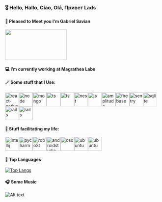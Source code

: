 ### 🎖 Hello, Hallo, Ciao, Olá, Привет Lads

<!--
**gabrielsaviank/gabrielsaviank** is a ✨ _special_ ✨ repository because its `README.md` (this file) appears on your GitHub profile.

Here are some ideas to get you started:

- 🔭 I’m currently working on ...
- 🌱 I’m currently learning ...
- 👯 I’m looking to collaborate on ...
- 🤔 I’m looking for help with ...
- 💬 Ask me about ...
- 📫 How to reach me: ...
- 😄 Pronouns: ...
- ⚡ Fun fact: ...
-->
#### 🤝  Pleased to Meet you I'm Gabriel Savian

<img src="https://c.tenor.com/Q9HPFMWxAHsAAAAd/jojo-joseph-joestar.gif" width="200" height="100" />
<!-- I'm Gabriel[image](https://user-images.githubusercontent.com/56320217/131411240-db9faf6f-a644-43b0-a5e2-84be3544931e.gif) -->
<!-- ![image](https://user-images.githubusercontent.com/56320217/131411564-3a40d963-6cfe-476e-954a-bf5c2152ac95.png) -->




#### 💻  I’m currently working at Magrathea Labs

#### 🪄 Some stuff that I Use: 

<img src="https://user-images.githubusercontent.com/56320217/131408996-4cf551bc-bf13-4afc-8a1a-1a8de74dc15f.png" alt="react-native" width="45" height="45"/><img src="https://user-images.githubusercontent.com/56320217/131408759-285bc533-7158-4a93-bb83-6de0bd7806c7.png" alt="node" width="45" height="45"/><img src="https://user-images.githubusercontent.com/56320217/131406781-cc5d8780-46c6-4a76-b527-453748cbea2e.png" alt="mongo" width="45" height="45"/><img src="https://user-images.githubusercontent.com/56320217/131408587-05db17da-8b04-4959-bb15-1c08322fa6cb.png" alt="ts" width="45" height="45"/><img src="https://user-images.githubusercontent.com/56320217/131409167-0da90656-c278-46b3-b987-ad4c2bee05e3.png" alt="ts" width="45" height="45"/><img src="https://user-images.githubusercontent.com/56320217/131409282-83dd366e-b122-40c3-9fc9-325ed8ee9c02.png" alt="nest" width="45" height="45"/><img src="https://user-images.githubusercontent.com/56320217/131409414-17424a1a-7f25-4ded-83cb-0df0a489186f.png" alt="js" width="45" height="45"/><img src="https://user-images.githubusercontent.com/56320217/131410165-4575e51d-ff55-4bcc-89ec-0440efb67c22.png" alt="amplitude" width="45" height="45"/><img src="https://user-images.githubusercontent.com/56320217/131410399-ee688ec8-0dcd-42c8-8d88-b7234431bd99.png" alt="firebase" width="45" height="45"/><img src="https://user-images.githubusercontent.com/56320217/131410562-670dbd84-ebcc-4680-b3a5-c9455012198c.png" alt="sentry" width="45" height="45"/><img src="https://user-images.githubusercontent.com/56320217/131410752-ac1f8576-d03a-4073-896d-6a494fc8a32f.png" alt="sqlite" width="45" height="45"/><img src="https://user-images.githubusercontent.com/56320217/131411068-59147110-ed24-44c6-b3dd-5ba53290204f.png" alt="rails" width="45" height="45"/><img src="https://user-images.githubusercontent.com/56320217/131413783-925d7d03-4d21-498f-9c73-9d33e547950b.png" alt="rails" width="45" height="45"/>



#### 🔧 Stuff facilitating my life:

<img src="https://user-images.githubusercontent.com/56320217/131412731-b6f506f4-63df-49a7-97b5-5e9ce01fa34d.png" alt="intellij" width="45" height="45"/><img src="https://user-images.githubusercontent.com/56320217/131412806-585a3b96-d8c5-4b50-b47b-9f2f2e12e1e5.png" alt="pycharm" width="45" height="45"/><img src="https://user-images.githubusercontent.com/56320217/131412902-270e6b4f-9f48-44ac-aad1-906a76040047.png" alt="robo3t" width="45" height="45"/><img src="https://user-images.githubusercontent.com/56320217/131413076-bf3dae24-d923-4a29-807b-3a041b115ae9.png" alt="androidstudio" width="45" height="45"/><img src="https://user-images.githubusercontent.com/56320217/131413485-d5482849-f698-4ede-b901-f0c4661ebdc0.png" alt="osx" width="45" height="45"/><img src="https://user-images.githubusercontent.com/56320217/131413335-9fe3dfdb-6830-4067-baa8-d4aacc862302.png" alt="ubuntu" width="45" height="45"/><img src="https://user-images.githubusercontent.com/56320217/131413398-3d95dc23-d7fc-49a4-9137-13b982536e36.png" alt="ubuntu" width="45" height="45"/>

#### 🥇 Top Languages 
[![Top Langs](https://github-readme-stats.vercel.app/api/top-langs/?username=gabrielsaviank&hide=python,html,TeX,c%2B%2B,c)](https://github.com/anuraghazra/github-readme-stats)


#### 🎧 Some Music
![Alt text](https://spotify-recently-played-readme.vercel.app/api?user=gabrielsavian)
